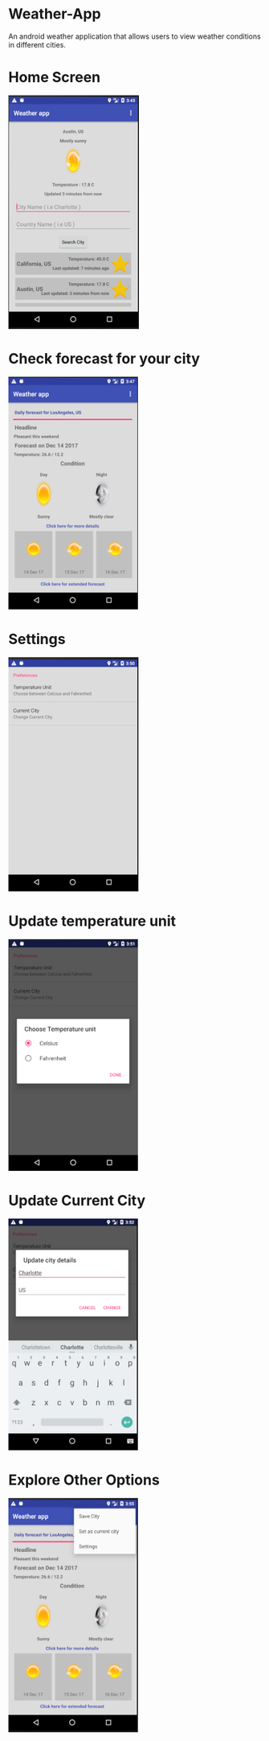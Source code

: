 # Weather-App
An android weather application that allows users to view weather conditions in different cities.

# Home Screen 
![](Screenshots/homeScreen.PNG)

# Check forecast for your city
![](Screenshots/forecastForACity.PNG)

# Settings
![](Screenshots/settings.PNG)

# Update temperature unit
![](Screenshots/temperatureUnit.PNG)

# Update Current City
![](Screenshots/updateCurrentCity.PNG)

# Explore Other Options
![](Screenshots/exploreOtherOptions.PNG)

